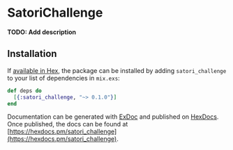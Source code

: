 # SatoriChallenge

**TODO: Add description**

## Installation

If [available in Hex](https://hex.pm/docs/publish), the package can be installed
by adding `satori_challenge` to your list of dependencies in `mix.exs`:

```elixir
def deps do
  [{:satori_challenge, "~> 0.1.0"}]
end
```

Documentation can be generated with [ExDoc](https://github.com/elixir-lang/ex_doc)
and published on [HexDocs](https://hexdocs.pm). Once published, the docs can
be found at [https://hexdocs.pm/satori_challenge](https://hexdocs.pm/satori_challenge).

